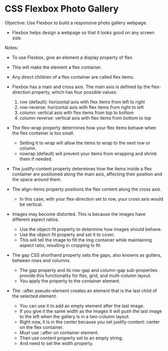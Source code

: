 # CSS Flexbox Photo Gallery

Objective: Use Flexbox to build a responsive photo gallery webpage.

- Flexbox helps design a webpage so that it looks good on any screen size.


Notes:
- To use Flexbox, give an element a display property of flex. 
- This will make the element a flex container. 
- Any direct children of a flex container are called flex items.

- Flexbox has a main and cross axis. The main axis is defined by the flex-direction property, which has four possible values:
    1. row (default): horizontal axis with flex items from left to right
    2. row-reverse: horizontal axis with flex items from right to left
    3. column: vertical axis with flex items from top to bottom
    4. column-reverse: vertical axis with flex items from bottom to top

- The flex-wrap property determines how your flex items behave when the flex container is too small. 
    - Setting it to wrap will allow the items to wrap to the next row or column.
    - nowrap (default) will prevent your items from wrapping and shrink them if needed.

- The justify-content property determines how the items inside a flex container are positioned along the main axis, affecting their position and the space around them.

- The align-items property positions the flex content along the cross axis. 
    - In this case, with your flex-direction set to row, your cross axis would be vertical.

- Images may become distorted. This is because the images have different aspect ratios.  
    - Use the object-fit property to determine how images should behave.
    - Use the object-fit property and set it to cover. 
    - This will tell the image to fill the img container while maintaining aspect ratio, resulting in cropping to fit.

- The gap CSS shorthand property sets the gaps, also knowns as gutters, between rows and columns. 
    - The gap property and its row-gap and column-gap sub-properties provide this functionality for flex, grid, and multi-column layout.
    - You apply the property to the container element.



- The ::after pseudo-element creates an element that is the last child of the selected element. 
    - You can use it to add an empty element after the last image. 
    - If you give it the same width as the images it will push the last image to the left when the gallery is in a two-column layout.
    - Right now, it is in the center because you set justify-content: center on the flex container.
    - Must use ::after on container element.
    - Then use content property set to an empty string.
    - And need to set the width property.

    


